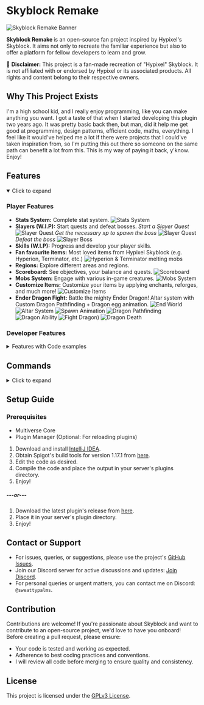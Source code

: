 # Skyblock Remake

![Skyblock Remake Banner](https://github.com/Sweattypalms/skyblock-remake/blob/master/README/assets/banner.png?raw=true)

<b>Skyblock Remake </b> is an open-source fan project inspired by Hypixel's Skyblock. It aims not only to recreate the familiar experience but also to offer a platform for fellow developers to learn and grow.

🚨 **Disclaimer:** This project is a fan-made recreation of "Hypixel" Skyblock. It is not affiliated with or endorsed by Hypixel or its associated products. All rights and content belong to their respective owners.

## Why This Project Exists

I'm a high school kid, and I really enjoy programming, like you can make anything you want.
I got a taste of that when I started developing this plugin two years ago. It was pretty basic back then, 
but man, did it help me get good at programming, design patterns, efficient code, maths, everything. 
I feel like it would've helped me a lot if there were projects that I could've taken inspiration from, 
so I'm putting this out there so someone on the same path can benefit a lot from this. 
This is my way of paying it back, y'know. Enjoy! 

## Features

<details open>
<summary>Click to expand</summary>

### Player Features

-   **Stats System:** Complete stat system.
![Stats System](https://github.com/Sweattypalms/skyblock-remake/blob/master/README/assets/gameplay/stats/stats_system.gif?raw=true)
-   **Slayers (W.I.P):** Start quests and defeat bosses.
*Start a Slayer Quest*
![Slayer Quest](https://github.com/Sweattypalms/skyblock-remake/blob/master/README/assets/gameplay/slayer/slayer_start.gif?raw=true)
*Get the necessary xp to spawn the boss*
![Slayer Quest](https://github.com/Sweattypalms/skyblock-remake/blob/master/README/assets/gameplay/slayer/slayer_xp.gif?raw=true)
*Defeat the boss*
![Slayer Boss](https://github.com/Sweattypalms/skyblock-remake/blob/master/README/assets/gameplay/slayer/slayer_kill.gif?raw=true)
-   **Skills (W.I.P):** Progress and develop your player skills.
-   **Fan favourite items:** Most loved items from Hypixel Skyblock (e.g. Hyperion, Terminator, etc.)
![Hyperion & Terminator melting mobs](https://github.com/Sweattypalms/skyblock-remake/blob/master/README/assets/gameplay/items/items_showcase.gif?raw=true)
-   **Regions:** Explore different areas and regions.
-   **Scoreboard:** See objectives, your balance and quests.
![Scoreboard](https://github.com/Sweattypalms/skyblock-remake/blob/master/README/assets/gameplay/misc/scoreboard.png?raw=true)
-   **Mobs System:** Engage with various in-game creatures.
![Mobs System](https://github.com/Sweattypalms/skyblock-remake/blob/master/README/assets/gameplay/mobs/mobs_showcase.png?raw=true)
-   **Customize Items:** Customize your items by applying enchants, reforges, and much more!
![Customize Items](https://github.com/Sweattypalms/skyblock-remake/blob/master/README/assets/gameplay/items/customize_item_showcase.png?raw=true)
-   **Ender Dragon Fight:** Battle the mighty Ender Dragon! Altar system with Custom Dragon Pathfinding + Dragon egg animation.
![End World](https://github.com/Sweattypalms/skyblock-remake/blob/master/README/assets/gameplay/end/end_world.png?raw=true)
![Altar System](https://github.com/Sweattypalms/skyblock-remake/blob/master/README/assets/gameplay/end/altar.gif?raw=true)
![Spawn Animation](https://github.com/Sweattypalms/skyblock-remake/blob/master/README/assets/gameplay/end/spawn_animation.gif?raw=true)
![Dragon Pathfinding](https://github.com/Sweattypalms/skyblock-remake/blob/master/README/assets/gameplay/end/dragon_pathfinding.gif?raw=true)
![Dragon Ability](https://github.com/Sweattypalms/skyblock-remake/blob/master/README/assets/gameplay/end/dragon_ability.gif?raw=true)
![Fight Dragon)](https://github.com/Sweattypalms/skyblock-remake/blob/master/README/assets/gameplay/end/fight_dragon.gif?raw=true)
![Dragon Death](https://github.com/Sweattypalms/skyblock-remake/blob/master/README/assets/gameplay/end/dragon_death_message.png?raw=true)

### Developer Features
<details>
<summary>Features with Code examples</summary>


-   **Annotation-Based Command System:** Efficiently handle and manage in-game commands.
```java
@Command(name = "example", description = "Example command", op = true)  
public void exampleCommand(Player player, String[] args) {  
  player.sendMessage(ChatColor.RED + "This is an example command!");  
    player.sendMessage(ChatColor.YELLOW + Strings.join(args, " "));  
}  
	  
@TabCompleter(command = "example")  
public List<String> exampleTabCompleter(Player player, String[] args) {  
  return List.of("example", "example2");  
}
```
-   **Hologram System:** Create both static and dynamic holograms with ease.
```java
Hologram hologram = new Hologram(  
		"Example Text",  
		new Location(Bukkit.getWorld("world"), 0, 100,0)  
);	
```
-   **Event-Based System:** Harness the power of events for versatile gameplay elements.
```java
@EventHandler  
public void onXpGain(SkyblockXpEvent event){  
	String name = event.getSkyblockPlayer().getPlayer().getName();  
	System.out.println(name + " gained " + event.getXp());  
}
```
-   **Particle Helpers:** Enhance visual elements with particle effects.
```java
Player player = ...;
// f (0.1) =>  Starting radius for the spiral.
// delta (1.5) =>  Max radius for the spiral
MathHelper.spiralParticles(player, 0.1, 1.5, Particle.FLAME);
```
-   **Auto Initializing:** Automatic setup for various modules including mobs, items, commands, and listeners.
-   **OOP-Based Systems:** Object-Oriented Programming based systems for items, mobs, and UIs.
```java
	/* Example Item */
public class LightningChestplate extends SkyblockItem implements IHasAbility, IDyedArmor {  
	public static final String ID = "lightning_chestplate";  
	private static final Map<Stats, Double> stats = new HashMap<>(Map.of(  
		Stats.HEALTH, 30d  
	));  
  
    public LightningChestplate() {  
		super(  
			ID,  
			"Lightning Armor Chestplate",  
			Material.LEATHER_CHESTPLATE,  
			null,  // Static lore
			stats,  
			Rarity.SPECIAL,  
			SkyblockItemType.CHESTPLATE  
		);  
    }  
  
	@Override  
	public List<Ability> getAbilities() {  
		return List.of(AbilityManager.LIGHTNING_ARMOR_ABILITY);  
	}  
  
	@Override  
	public String getHexColor() {  
		return "FFFF00";  
	}  
}
```
-   **UI System:** Robust UI system with callback features for clickable items and static GUIs.
```java
public class TestGUI extends BaseGUI {
	private static final int SIZE = 6 * 9; // 6 rows of 9 slots

	public TestGUI() {
		super(SIZE, "Test GUI");
	}

	@Override
	public void initializeItems(Player player){
		this.fillBorder(BorderType.ALL); // All around border
		ItemStack testItem = new ItemStack(Material.DIAMOND_SWORD);
		this.setItemAt(3, 4, testItem); // At (3,4)
		this.setNextItem(testItem); // Next available slot
	}
}
	
```
</details>

</details>

## Commands

<details>
<summary>Click to expand</summary>

### Admin Commands

-   `/mob <id>`
-   `/sitem <id>`
-   `/stat <stat_id> <amt>`
-   `/upgrade`
-   `/slayer_id`
-   `/?cancel_slayer`
-   `/sbrl`

### Player Commands

-   `/?slayer_gui`
-   `/hub`
-   `/test`

### Utils Commands

-   `/gms`
-   `/gmc`
-   `/gmss`
-   `/fix_inventory`

</details>


## Setup Guide

### Prerequisites

-   Multiverse Core
-   Plugin Manager (Optional: For reloading plugins)

1.  Download and install [IntelliJ IDEA](https://www.jetbrains.com/idea/download).
2.  Obtain Spigot's build tools for version 1.17.1 from [here](https://www.spigotmc.org/wiki/buildtools/).
3.  Edit the code as desired.
4.  Compile the code and place the output in your server's plugins directory.
5. Enjoy!
##### ---or---
1. Download the latest plugin's release from [here](https://github.com/Sweattypalms/skyblock-remake/releases/).
2. Place it in your server's plugin directory.
3. Enjoy!


## Contact or Support

-   For issues, queries, or suggestions, please use the project's [GitHub Issues](https://github.com/Sweattypalms/skyblock-remake/issues).
-   Join our Discord server for active discussions and updates: [Join Discord](https://discord.gg/Ew4u4TRbQ6).
-   For personal queries or urgent matters, you can contact me on Discord: `@sweattypalms`.

## Contribution

Contributions are welcome! If you're passionate about Skyblock and want to contribute to an open-source project, we'd love to have you onboard! Before creating a pull request, please ensure:

-   Your code is tested and working as expected.
-   Adherence to best coding practices and conventions.
-   I will review all code before merging to ensure quality and consistency.


## License

This project is licensed under the [GPLv3 License](LICENSE).
